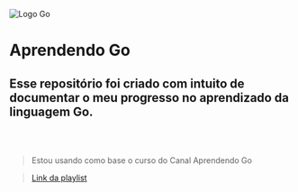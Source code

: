![Logo Go](https://upload.wikimedia.org/wikipedia/commons/thumb/0/05/Go_Logo_Blue.svg/1200px-Go_Logo_Blue.svg.png)

# Aprendendo Go

## Esse repositório foi criado com intuito de documentar o meu progresso no aprendizado da linguagem Go.

<br><br>

> Estou usando como base o curso do Canal Aprendendo Go

> [Link da playlist](https://www.youtube.com/playlist?list=PLCKpcjBB_VlBsxJ9IseNxFllf-UFEXOdg)
